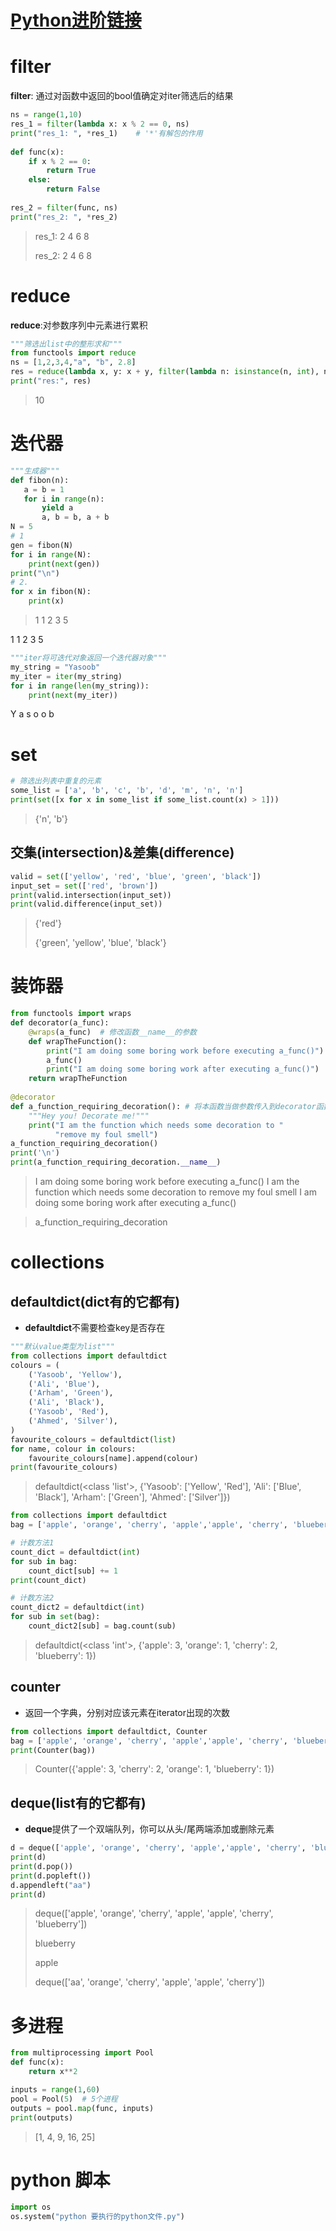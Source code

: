 #  [Python进阶链接](https://tairraos.github.io/IntermediatePython/)  
	
# filter
**filter**: 通过对函数中返回的bool值确定对iter筛选后的结果
```python
ns = range(1,10)  
res_1 = filter(lambda x: x % 2 == 0, ns)  
print("res_1: ", *res_1)    # '*'有解包的作用
  
def func(x):  
    if x % 2 == 0:  
        return True  
    else:  
        return False  
  
res_2 = filter(func, ns)  
print("res_2: ", *res_2)

```

> res_1:  2 4 6 8 
> 
> res_2:  2 4 6 8 

# reduce
**reduce**:对参数序列中元素进行累积
```python
"""筛选出list中的整形求和"""
from functools import reduce
ns = [1,2,3,4,"a", "b", 2.8]
res = reduce(lambda x, y: x + y, filter(lambda n: isinstance(n, int), ns))
print("res:", res)

```
> 10

# 迭代器
```python
"""生成器"""  
def fibon(n):  
   a = b = 1  
   for i in range(n):  
       yield a  
       a, b = b, a + b  
N = 5  
# 1  
gen = fibon(N)  
for i in range(N):  
    print(next(gen))  
print("\n")
# 2.  
for x in fibon(N):  
    print(x)  
```

>1
1
2
3
5

>
1
1
2
3
5

```python
"""iter将可迭代对象返回一个迭代器对象"""  
my_string = "Yasoob"  
my_iter = iter(my_string)  
for i in range(len(my_string)):  
    print(next(my_iter))
```
>
Y
a
s
o
o
b


# set
```python
# 筛选出列表中重复的元素
some_list = ['a', 'b', 'c', 'b', 'd', 'm', 'n', 'n']  
print(set([x for x in some_list if some_list.count(x) > 1]))
```
> {'n', 'b'}

## 交集(intersection)&差集(difference)
```python
valid = set(['yellow', 'red', 'blue', 'green', 'black'])  
input_set = set(['red', 'brown'])  
print(valid.intersection(input_set))
print(valid.difference(input_set))
```

> {'red'}
> 
> {'green', 'yellow', 'blue', 'black'}

# 装饰器
```python
from functools import wraps  
def decorator(a_func):  
    @wraps(a_func)  # 修改函数__name__的参数  
    def wrapTheFunction():  
        print("I am doing some boring work before executing a_func()")  
        a_func()  
        print("I am doing some boring work after executing a_func()")  
    return wrapTheFunction  
  
@decorator  
def a_function_requiring_decoration(): # 将本函数当做参数传入到decorator函数中并实现decorator的功能  
    """Hey you! Decorate me!"""  
    print("I am the function which needs some decoration to "  
          "remove my foul smell")  
a_function_requiring_decoration()  
print('\n')  
print(a_function_requiring_decoration.__name__)
```

> I am doing some boring work before executing a_func()
I am the function which needs some decoration to remove my foul smell
I am doing some boring work after executing a_func()

> a_function_requiring_decoration


# collections

## defaultdict(dict有的它都有)
* **defaultdict**不需要检查key是否存在
```python
"""默认value类型为list"""
from collections import defaultdict 
colours = (  
    ('Yasoob', 'Yellow'),  
    ('Ali', 'Blue'),  
    ('Arham', 'Green'),  
    ('Ali', 'Black'),  
    ('Yasoob', 'Red'),  
    ('Ahmed', 'Silver'),  
)  
favourite_colours = defaultdict(list)  
for name, colour in colours:  
    favourite_colours[name].append(colour)  
print(favourite_colours)
```
> defaultdict(<class 'list'>, {'Yasoob': ['Yellow', 'Red'], 'Ali': ['Blue', 'Black'], 'Arham': ['Green'], 'Ahmed': ['Silver']})

```python
from collections import defaultdict
bag = ['apple', 'orange', 'cherry', 'apple','apple', 'cherry', 'blueberry']

# 计数方法1
count_dict = defaultdict(int)
for sub in bag:
	count_dict[sub] += 1
print(count_dict)

# 计数方法2
count_dict2 = defaultdict(int)
for sub in set(bag):
	count_dict2[sub] = bag.count(sub)
```
> defaultdict(<class 'int'>, {'apple': 3, 'orange': 1, 'cherry': 2, 'blueberry': 1})

## counter
* 返回一个字典，分别对应该元素在iterator出现的次数
```python
from collections import defaultdict, Counter  
bag = ['apple', 'orange', 'cherry', 'apple','apple', 'cherry', 'blueberry'] 
print(Counter(bag))
```

> Counter({'apple': 3, 'cherry': 2, 'orange': 1, 'blueberry': 1})

## deque(list有的它都有)
* **deque**提供了一个双端队列，你可以从头/尾两端添加或删除元素
```python
d = deque(['apple', 'orange', 'cherry', 'apple','apple', 'cherry', 'blueberry'], maxlen=None)  
print(d)  
print(d.pop())  
print(d.popleft())  
d.appendleft("aa")  
print(d)
```

> deque(['apple', 'orange', 'cherry', 'apple', 'apple', 'cherry', 'blueberry'])
>
> blueberry
> 
> apple
> 
> deque(['aa', 'orange', 'cherry', 'apple', 'apple', 'cherry'])



# 多进程
```python
from multiprocessing import Pool
def func(x):
	return x**2

inputs = range(1,60)
pool = Pool(5)  # 5个进程
outputs = pool.map(func, inputs)
print(outputs)
```

> [1, 4, 9, 16, 25]

# python 脚本
```python
import os
os.system("python 要执行的python文件.py")
```